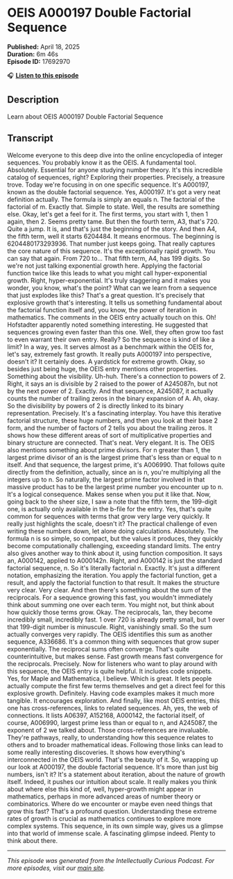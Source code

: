 # OEIS A000197 Double Factorial Sequence

**Published:** April 18, 2025  
**Duration:** 6m 46s  
**Episode ID:** 17692970

🎧 **[Listen to this episode](https://intellectuallycurious.buzzsprout.com/2529712/episodes/17692970-oeis-a000197-double-factorial-sequence)**

## Description

Learn about OEIS A000197 Double Factorial Sequence

## Transcript

Welcome everyone to this deep dive into the online encyclopedia of integer sequences. You probably know it as the OEIS. A fundamental tool. Absolutely. Essential for anyone studying number theory. It's this incredible catalog of sequences, right? Exploring their properties. Precisely, a treasure trove. Today we're focusing in on one specific sequence. It's A000197, known as the double factorial sequence. Yes, A000197. It's got a very neat definition actually. The formula is simply an equals n. The factorial of the factorial of m. Exactly that. Simple to state. Well, the results are something else. Okay, let's get a feel for it. The first terms, you start with 1, then 1 again, then 2. Seems pretty tame. But then the fourth term, A3, that's 720. Quite a jump. It is, and that's just the beginning of the story. And then A4, the fifth term, well it starts 6204484. It means enormous. The beginning is 6204480173293936. That number just keeps going. That really captures the core nature of this sequence. It's the exceptionally rapid growth. You can say that again. From 720 to... That fifth term, A4, has 199 digits. So we're not just talking exponential growth here. Applying the factorial function twice like this leads to what you might call hyper-exponential growth. Right, hyper-exponential. It's truly staggering and it makes you wonder, you know, what's the point? What can we learn from a sequence that just explodes like this? That's a great question. It's precisely that explosive growth that's interesting. It tells us something fundamental about the factorial function itself and, you know, the power of iteration in mathematics. The comments in the OEIS entry actually touch on this. Oh! Hofstadter apparently noted something interesting. He suggested that sequences growing even faster than this one. Well, they often grow too fast to even warrant their own entry. Really? So the sequence is kind of like a limit? In a way, yes. It serves almost as a benchmark within the OEIS for, let's say, extremely fast growth. It really puts A000197 into perspective, doesn't it? It certainly does. A yardstick for extreme growth. Okay, so besides just being huge, the OEIS entry mentions other properties. Something about the visibility. Uh-huh. There's a connection to powers of 2. Right, it says an is divisible by 2 raised to the power of A245087n, but not by the next power of 2. Exactly. And that sequence, A245087, it actually counts the number of trailing zeros in the binary expansion of A. Ah, okay. So the divisibility by powers of 2 is directly linked to its binary representation. Precisely. It's a fascinating interplay. You have this iterative factorial structure, these huge numbers, and then you look at their base 2 form, and the number of factors of 2 tells you about the trailing zeros. It shows how these different areas of sort of multiplicative properties and binary structure are connected. That's neat. Very elegant. It is. The OEIS also mentions something about prime divisors. For n greater than 1, the largest prime divisor of an is the largest prime that's less than or equal to n itself. And that sequence, the largest prime, it's A006990. That follows quite directly from the definition, actually, since an is n, you're multiplying all the integers up to n. So naturally, the largest prime factor involved in that massive product has to be the largest prime number you encounter up to n. It's a logical consequence. Makes sense when you put it like that. Now, going back to the sheer size, I saw a note that the fifth term, the 199-digit one, is actually only available in the b-file for the entry. Yes, that's quite common for sequences with terms that grow very large very quickly. It really just highlights the scale, doesn't it? The practical challenge of even writing these numbers down, let alone doing calculations. Absolutely. The formula n is so simple, so compact, but the values it produces, they quickly become computationally challenging, exceeding standard limits. The entry also gives another way to think about it, using function composition. It says an, A000142, applied to A000142n. Right, and A000142 is just the standard factorial sequence, n. So it's literally factorial n. Exactly. It's just a different notation, emphasizing the iteration. You apply the factorial function, get a result, and apply the factorial function to that result. It makes the structure very clear. Very clear. And then there's something about the sum of the reciprocals. For a sequence growing this fast, you wouldn't immediately think about summing one over each term. You might not, but think about how quickly those terms grow. Okay. The reciprocals, 1an, they become incredibly small, incredibly fast. 1 over 720 is already pretty small, but 1 over that 199-digit number is minuscule. Right, vanishingly small. So the sum actually converges very rapidly. The OEIS identifies this sum as another sequence, A336686. It's a common thing with sequences that grow super exponentially. The reciprocal sums often converge. That's quite counterintuitive, but makes sense. Fast growth means fast convergence for the reciprocals. Precisely. Now for listeners who want to play around with this sequence, the OEIS entry is quite helpful. It includes code snippets. Yes, for Maple and Mathematica, I believe. Which is great. It lets people actually compute the first few terms themselves and get a direct feel for this explosive growth. Definitely. Having code examples makes it much more tangible. It encourages exploration. And finally, like most OEIS entries, this one has cross-references, links to related sequences. Ah, yes, the web of connections. It lists A06397, A152168, A000142, the factorial itself, of course, A006990, largest prime less than or equal to n, and A245087, the exponent of 2 we talked about. Those cross-references are invaluable. They're pathways, really, to understanding how this sequence relates to others and to broader mathematical ideas. Following those links can lead to some really interesting discoveries. It shows how everything's interconnected in the OEIS world. That's the beauty of it. So, wrapping up our look at A000197, the double factorial sequence. It's more than just big numbers, isn't it? It's a statement about iteration, about the nature of growth itself. Indeed, it pushes our intuition about scale. It really makes you think about where else this kind of, well, hyper-growth might appear in mathematics, perhaps in more advanced areas of number theory or combinatorics. Where do we encounter or maybe even need things that grow this fast? That's a profound question. Understanding these extreme rates of growth is crucial as mathematics continues to explore more complex systems. This sequence, in its own simple way, gives us a glimpse into that world of immense scale. A fascinating glimpse indeed. Plenty to think about there.

---
*This episode was generated from the Intellectually Curious Podcast. For more episodes, visit our [main site](https://intellectuallycurious.buzzsprout.com).*
